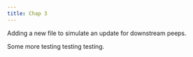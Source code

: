 ```yaml
---
title: Chap 3
---
```


Adding a new file to simulate an update for downstream peeps.

Some more testing testing testing.